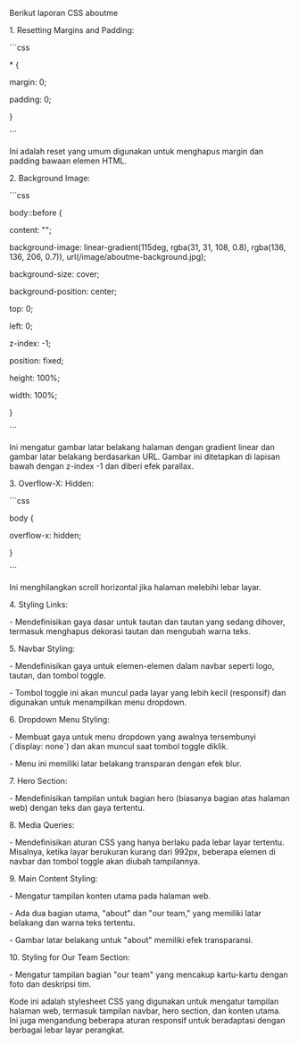 Berikut laporan CSS aboutme

1\. Resetting Margins and Padding:

\`\`\`css

\* {

margin: 0;

padding: 0;

}

\`\`\`

Ini adalah reset yang umum digunakan untuk menghapus margin dan padding
bawaan elemen HTML.

2\. Background Image:

\`\`\`css

body::before {

content: \"\";

background-image: linear-gradient(115deg, rgba(31, 31, 108, 0.8),
rgba(136, 136, 206, 0.7)), url(/image/aboutme-background.jpg);

background-size: cover;

background-position: center;

top: 0;

left: 0;

z-index: -1;

position: fixed;

height: 100%;

width: 100%;

}

\`\`\`

Ini mengatur gambar latar belakang halaman dengan gradient linear dan
gambar latar belakang berdasarkan URL. Gambar ini ditetapkan di lapisan
bawah dengan z-index -1 dan diberi efek parallax.

3\. Overflow-X: Hidden:

\`\`\`css

body {

overflow-x: hidden;

}

\`\`\`

Ini menghilangkan scroll horizontal jika halaman melebihi lebar layar.

4\. Styling Links:

\- Mendefinisikan gaya dasar untuk tautan dan tautan yang sedang
dihover, termasuk menghapus dekorasi tautan dan mengubah warna teks.

5\. Navbar Styling:

\- Mendefinisikan gaya untuk elemen-elemen dalam navbar seperti logo,
tautan, dan tombol toggle.

\- Tombol toggle ini akan muncul pada layar yang lebih kecil (responsif)
dan digunakan untuk menampilkan menu dropdown.

6\. Dropdown Menu Styling:

\- Membuat gaya untuk menu dropdown yang awalnya tersembunyi (\`display:
none\`) dan akan muncul saat tombol toggle diklik.

\- Menu ini memiliki latar belakang transparan dengan efek blur.

7\. Hero Section:

\- Mendefinisikan tampilan untuk bagian hero (biasanya bagian atas
halaman web) dengan teks dan gaya tertentu.

8\. Media Queries:

\- Mendefinisikan aturan CSS yang hanya berlaku pada lebar layar
tertentu. Misalnya, ketika layar berukuran kurang dari 992px, beberapa
elemen di navbar dan tombol toggle akan diubah tampilannya.

9\. Main Content Styling:

\- Mengatur tampilan konten utama pada halaman web.

\- Ada dua bagian utama, \"about\" dan \"our team,\" yang memiliki latar
belakang dan warna teks tertentu.

\- Gambar latar belakang untuk \"about\" memiliki efek transparansi.

10\. Styling for Our Team Section:

\- Mengatur tampilan bagian \"our team\" yang mencakup kartu-kartu
dengan foto dan deskripsi tim.

Kode ini adalah stylesheet CSS yang digunakan untuk mengatur tampilan
halaman web, termasuk tampilan navbar, hero section, dan konten utama.
Ini juga mengandung beberapa aturan responsif untuk beradaptasi dengan
berbagai lebar layar perangkat.
